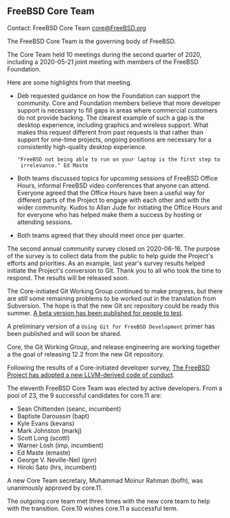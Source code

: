 ## FreeBSD Core Team ##

Contact: FreeBSD Core Team <core@FreeBSD.org>

The FreeBSD Core Team is the governing body of FreeBSD.

The Core Team held 10 meetings during the second quarter of 2020, including a
2020-05-21 joint meeting with members of the FreeBSD Foundation.

Here are some highlights from that meeting.

  - Deb requested guidance on how the Foundation can support the community.
      Core and Foundation members believe that more developer support is
      necessary to fill gaps in areas where commercial customers do not provide
      backing.  The clearest example of such a gap is the desktop experience,
      including graphics and wireless support.  What makes this request
      different from past requests is that rather than support for one-time
      projects, ongoing positions are necessary for a consistently high-quality
      desktop experience.

        "FreeBSD not being able to run on your laptop is the first step to
         irrelevance." Ed Maste

  - Both teams discussed topics for upcoming sessions of FreeBSD Office Hours,
      informal FreeBSD video conferences that anyone can attend.  Everyone
      agreed that the Office Hours have been a useful way for different parts of
      the Project to engage with each other and with the wider community.  Kudos
      to Allan Jude for initiating the Office Hours and for everyone who has
      helped make them a success by hosting or attending sessions.

  - Both teams agreed that they should meet once per quarter.

The second annual community survey closed on 2020-06-16.  The purpose of the
  survey is to collect data from the public to help guide the Project's efforts
  and priorities.  As an example, last year's survey results helped initiate the
  Project's conversion to Git.  Thank you to all who took the time to respond.
  The results will be released soon.

The Core-initiated Git Working Group continued to make progress, but there are
  still some remaining problems to be worked out in the translation from
  Subversion.  The hope is that the new Git src repository could be ready this
  summer.  [A beta version has been published for people to test](https://cgit-beta.freebsd.org/).

A preliminary version of a `Using Git for FreeBSD Development` primer has been
  published and will soon be shared.

Core, the Git Working Group, and release engineering are working together a
  the goal of releasing 12.2 from the new Git repository.

Following the results of a Core-initiated developer survey, [The FreeBSD
  Project has adopted a new LLVM-derived code of conduct](https://www.freebsd.org/internal/code-of-conduct.html).

The eleventh FreeBSD Core Team was elected by active developers.  From a pool
  of 23, the 9 successful candidates for core.11 are:

  - Sean Chittenden (seanc, incumbent)
  - Baptiste Daroussin (bapt)
  - Kyle Evans (kevans)
  - Mark Johnston (markj)
  - Scott Long (scottl)
  - Warner Losh (imp, incumbent)
  - Ed Maste (emaste)
  - George V. Neville-Neil (gnn)
  - Hiroki Sato (hrs, incumbent)

A new Core Team secretary, Muhammad Moinur Rahman (bofh), was unanimously
  approved by core.11.

The outgoing core team met three times with the new core team to help with the
  transition.  Core.10 wishes core.11 a successful term.
